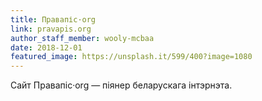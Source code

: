 ```yaml
---
title: Правапіс·org
link: pravapis.org
author_staff_member: wooly-mcbaa
date: 2018-12-01
featured_image: https://unsplash.it/599/400?image=1080
---
```

Cайт Правапіс·org — піянер беларускага інтэрнэта.
